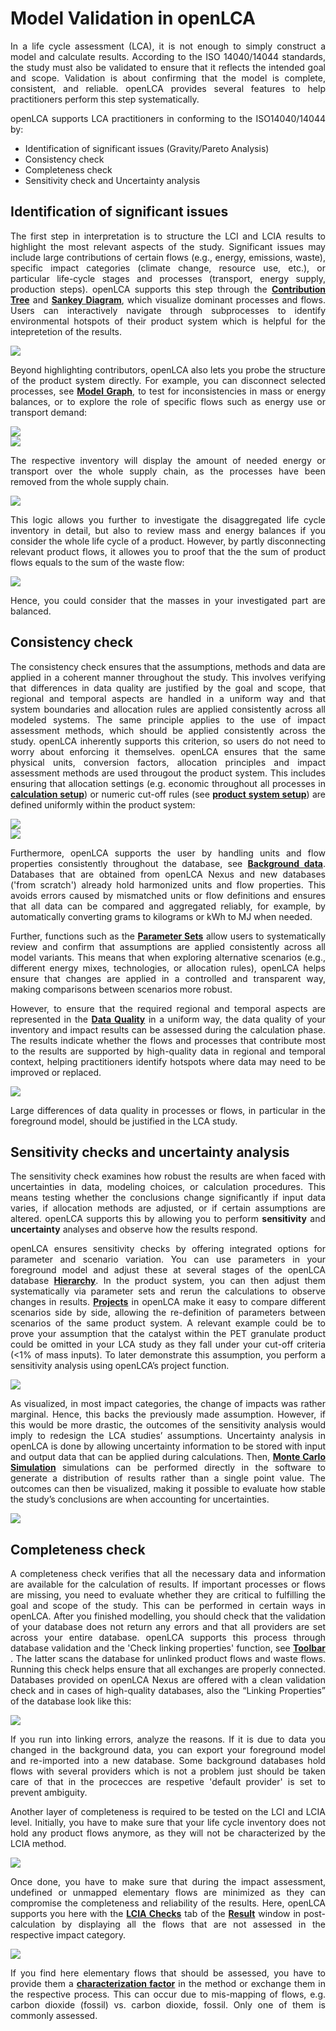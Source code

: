 # Model Validation in openLCA

<div style='text-align: justify;'>

In a life cycle assessment (LCA), it is not enough to simply construct a model and calculate results. According to the ISO 14040/14044 standards, the study must also be validated to ensure that it reflects the intended goal and scope. Validation is about confirming that the model is complete, consistent, and reliable. openLCA provides several features to help practitioners perform this step systematically.

openLCA supports LCA practitioners in conforming to the ISO14040/14044 by:
- Identification of significant issues (Gravity/Pareto Analysis)
- Consistency check
- Completeness check
- Sensitivity check and Uncertainty analysis


## Identification of significant issues

The first step in interpretation is to structure the LCI and LCIA results to highlight the most relevant aspects of the study. Significant issues may include large contributions of certain flows (e.g., energy, emissions, waste), specific impact categories (climate change, resource use, etc.), or particular life-cycle stages and processes (transport, energy supply, production steps). openLCA supports this step through the [**Contribution Tree**](./res_analysis/res_contribution_tree.md) and [**Sankey Diagram**](./res_analysis/res_sankey.md), which visualize dominant processes and flows. Users can interactively navigate through subprocesses to identify environmental hotspots of their product system which is helpful for the intepretetion of the results.

![](./media/contribution_tree.png)  


Beyond highlighting contributors, openLCA also lets you probe the structure of the product system directly. For example, you can disconnect selected processes, see [**Model Graph**](./prod_sys/model_graph.md), to test for inconsistencies in mass or energy balances, or to explore the role of specific flows such as energy use or transport demand:

![](./media/guidance_1.png)  
![](./media/guidance_2.png)  

The respective inventory will display the amount of needed energy or transport over the whole supply chain, as the processes have been removed from the whole supply chain.

![](./media/guidance_3.png)  

This logic allows you further to investigate the disaggregated life cycle inventory in detail, but also to review mass and energy balances if you consider the whole life cycle of a product. However, by partly disconnecting relevant product flows, it allowes you to proof that the the sum of product flows equals to the sum of the waste flow:

![](./media/guidance_4.png)  

Hence, you could consider that the masses in your investigated part are balanced. 

## Consistency check

The consistency check ensures that the assumptions, methods and data are applied in a coherent manner throughout the study. This involves verifying that differences in data quality are justified by the goal and scope, that regional and temporal aspects are handled in a uniform way and that system boundaries and allocation rules are applied consistently across all modeled systems. The same principle applies to the use of impact assessment methods, which should be applied consistently across the study. 
openLCA inherently supports this criterion, so users do not need to worry about enforcing it themselves. openLCA ensures that the same physical units, conversion factors, allocation principles and impact assessment methods are used througout the product system. This includes ensuring that allocation settings (e.g. economic throughout all processes in [**calculation setup**](./prod_sys/calculating.md)) or numeric cut-off rules (see [**product system setup**](./prod_sys/Creating.md)) are defined uniformly within the product system:

![](./media/guidance_5.png)  
![](./media/guidance_6.png)  

Furthermore, openLCA supports the user by handling units and flow properties consistently throughout the database, see [**Background data**](./databases/database_elements.md). Databases that are obtained from openLCA Nexus and new databases ('from scratch') already hold harmonized units and flow properties. This avoids errors caused by mismatched units or flow definitions and ensures that all data can be compared and aggregated reliably, for example, by automatically converting grams to kilograms or kWh to MJ when needed. 

Further, functions such as the [**Parameter Sets**](./parameters/parameter_sets.md) allow users to systematically review and confirm that assumptions are applied consistently across all model variants. This means that when exploring alternative scenarios (e.g., different energy mixes, technologies, or allocation rules), openLCA helps ensure that changes are applied in a controlled and transparent way, making comparisons between scenarios more robust.

However, to ensure that the required regional and temporal aspects are represented in the [**Data Quality**](./advanced_top/data_quality.md) in a uniform way, the data quality of your inventory and impact results can be assessed during the calculation phase. The results indicate whether the flows and processes that contribute most to the results are supported by high-quality data in regional and temporal context, helping practitioners identify hotspots where data may need to be improved or replaced. 

![](./media/data_quality_inventory_analysis.png)  

Large differences of data quality in processes or flows, in particular in the foreground model, should be justified in the LCA study. 

## Sensitivity checks and uncertainty analysis

The sensitivity check examines how robust the results are when faced with uncertainties in data, modeling choices, or calculation procedures. This means testing whether the conclusions change significantly if input data varies, if allocation methods are adjusted, or if certain assumptions are altered. openLCA supports this by allowing you to perform **sensitivity** and **uncertainty** analyses and observe how the results respond.

openLCA ensures sensitivity checks by offering integrated options for parameter and scenario variation. You can use parameters in your foreground model and adjust these at several stages of the openLCA database [**Hierarchy**](./parameters/hierarchy.md). In the product system, you can then adjust them systematically via parameter sets and rerun the calculations to observe changes in results. [**Projects**](./projects/new_proj.md) in openLCA make it easy to compare different scenarios side by side, allowing the re-definition of parameters between scenarios of the same product system.
A relevant example could be to prove your assumption that the catalyst within the PET granulate product could be omitted in your LCA study as they fall under your cut-off criteria (<1% of mass inputs). To later demonstrate this assumption, you perform a sensitivity analysis using openLCA’s project function.

![](./media/guidance_7.png)  

As visualized, in most impact categories, the change of impacts was rather marginal. Hence, this backs the previously made assumption. However, if this would be more drastic, the outcomes of the sensitivity analysis would imply to redesign the LCA studies’ assumptions. 
Uncertainty analysis in openLCA is done by allowing uncertainty information to be stored with input and output data that can be applied during calculations. Then, [**Monte Carlo Simulation**](./advanced_top/monte_carlo.md) simulations can be performed directly in the software to generate a distribution of results rather than a single point value. The outcomes can then be visualized, making it possible to evaluate how stable the study’s conclusions are when accounting for uncertainties.

![](./media/MC_result.png)  





## Completeness check 

A completeness check verifies that all the necessary data and information are available for the calculation of results. If important processes or flows are missing, you need to evaluate whether they are critical to fulfilling the goal and scope of the study. This can be performed in certain ways in openLCA. After you finished modelling, you should check that the validation of your database does not return any errors and that all providers are set across your entire database. openLCA supports this process through database validation and the 'Check linking properties' function, see [**Toolbar**](./running_olca/toolbar_database.md) . The latter scans the database for unlinked product flows and waste flows. Running this check helps ensure that all exchanges are properly connected. Databases provided on openLCA Nexus are offered with a clean validation check and in cases of high-quality databases, also the “Linking Properties” of the database look like this:

![](./media/guidance_8.png)  

If you run into linking errors, analyze the reasons. If it is due to data you changed in the background data, you can export your foreground model and re-imported into a new database. Some background databases hold flows with several providers which is not a problem just should be taken care of that in the procecces are respetive 'default provider' is set to prevent ambiguity.

Another layer of completeness is required to be tested on the LCI and LCIA level. Initially, you have to make sure that your life cycle inventory does not hold any product flows anymore, as they will not be characterized by the LCIA method.

![](./media/results_inventory.png)  

Once done, you have to make sure that during the impact assessment, undefined or unmapped elementary flows are minimized as they can compromise the completeness and reliability of the results. Here, openLCA supports you here with the [**LCIA Checks**](./res_analysis/res_lcia_checks.md) tab of the [**Result**](./res_analysis/analysis.md) window in post-calculation by displaying all the flows that are not assessed in the respective impact category.

![](./media/checks.png)  

If you find here elementary flows that should be assessed, you have to provide them a [**characterization factor**](./lcia_methods/impcat_cfs.md)  in the method or exchange them in the respective process. This can occur due to mis-mapping of flows, e.g. carbon dioxide (fossil) vs. carbon dioxide, fossil. Only one of them is commonly assessed.

</div>

